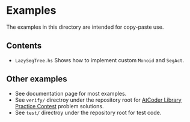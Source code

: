 # Examples

The examples in this directory are intended for copy-paste use.

## Contents

- `LazySegTree.hs`
  Shows how to implement custom `Monoid` and `SegAct`.

## Other examples

- See documentation page for most examples.
- See `verify/` directroy under the repository root for [AtCoder Library Practice Contest](https://atcoder.jp/contests/practice2) problem solutions.
- See `test/` directroy under the repository root for test code.

